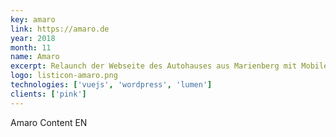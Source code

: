 ```yaml
---
key: amaro
link: https://amaro.de
year: 2018
month: 11
name: Amaro
excerpt: Relaunch der Webseite des Autohauses aus Marienberg mit Mobile.de Schnittstelle
logo: listicon-amaro.png
technologies: ['vuejs', 'wordpress', 'lumen']
clients: ['pink']
---
```


Amaro Content EN
